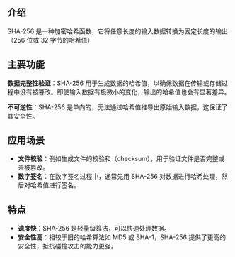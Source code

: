 
## 介绍

SHA-256 是一种加密哈希函数，它将任意长度的输入数据转换为固定长度的输出（256 位或 32 字节的哈希值）

## 主要功能

**数据完整性验证**：SHA-256 用于生成数据的哈希值，以确保数据在传输或存储过程中没有被篡改。即使输入数据有极微小的变化，输出的哈希值也会有显著差异。

**不可逆性**：SHA-256 是单向的，无法通过哈希值推导出原始输入数据，这保证了其安全性。

## 应用场景

- **文件校验**：例如生成文件的校验和（checksum），用于验证文件是否完整或未被篡改。
- **数字签名**：在数字签名过程中，通常先用 SHA-256 对数据进行哈希处理，然后对哈希值进行签名。

## 特点

- **速度快**：SHA-256 是轻量级算法，可以快速处理数据。
- **安全性高**：相较于旧的哈希算法如 MD5 或 SHA-1，SHA-256 提供了更高的安全性，抵抗碰撞攻击的能力更强。
